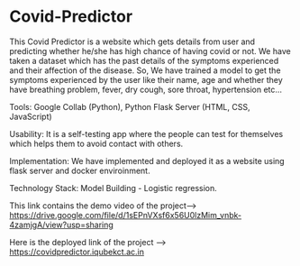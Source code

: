 # Covid-Predictor
This Covid Predictor is a website which gets details from user and predicting whether he/she has high chance of having covid or not.
We have taken a dataset which has the past details of the symptoms experienced and their affection of the disease. So, We have trained a model to get the symptoms experienced by the user like their name, age and whether they have breathing problem, fever, dry cough, sore throat, hypertension etc…

Tools: Google Collab (Python), Python Flask Server (HTML, CSS, JavaScript)

Usability: It is a self-testing app where the people can test for themselves which helps them to 
avoid contact with others.

Implementation: We have implemented and deployed it as a website using flask server and docker enviroinment.

Technology Stack: Model Building - Logistic regression.

This link contains the demo video of the project--> https://drive.google.com/file/d/1sEPnVXsf6x56U0lzMim_vnbk-4zamjgA/view?usp=sharing

Here is the deployed link of the project --> https://covidpredictor.iqubekct.ac.in






